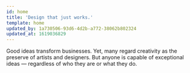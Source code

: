 ```yaml
---
id: home
title: 'Design that just works.'
template: home
updated_by: 1a730506-93d6-4d2b-a772-38062b802324
updated_at: 1619036829
---
```

Good ideas transform businesses. Yet, many regard creativity as the preserve of artists and designers. But anyone is capable of exceptional ideas — regardless of who they are or what they do.